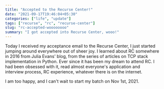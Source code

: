 ```yaml
---
title: "Accepted to the Recurse Center!"
date: "2021-09-17T19:46:04+05:30"
categories: ["life", "update"]
tags: ["recurse", "rc", "recurse-center"]
slug: "rc-accepted-woooooooo"
summary: "I got accepted into Recurse Center, wooo!"
---
```


Today I received my acceptance email to the Recurse Center, I just started jumping around everywhere out of sheer joy. I learned about RC somewhere in 2016 from Julia Evans' blog, from the series of articles on TCP stack implementation in Python. Ever since it has been my dream to attend RC. I had been obsessed with it, read almost everyone's application and interview process, RC experience, whatever there is on the internet. 

I am too happy, and I can't wait to start my batch on Nov 1st, 2021.